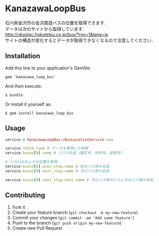 # KanazawaLoopBus

石川県金沢市の金沢周遊バスの位置を取得できます.  
データは次のサイトから取得しています． http://vbusloc.hokutetsu.co.jp/bus/?rno=1&lang=jp  
サイトの構造が変化するとデータが取得できなくなるので注意してください．

## Installation

Add this line to your application's Gemfile:

    gem 'kanazawa_loop_bus'

And then execute:

    $ bundle

Or install it yourself as:

    $ gem install kanazawa_loop_bus

## Usage

```ruby
service = KanazawaLoopBus::BusLocationService.new

service.fetch_time # データを取得した時間
service.buses[0].name # バスの名前（鏡花号，秋声号，犀星号）．

# バスのおおよその位置を取得
service.buses[0].prev_stop.name # 前のバス停の名前
service.buses[0].next_stop.name # 次のバス停の名前

service.buses[0].next_stop.next.name # 次のバス停のさらに次のバス停の名前
```

## Contributing

1. Fork it
2. Create your feature branch (`git checkout -b my-new-feature`)
3. Commit your changes (`git commit -am 'Add some feature'`)
4. Push to the branch (`git push origin my-new-feature`)
5. Create new Pull Request

